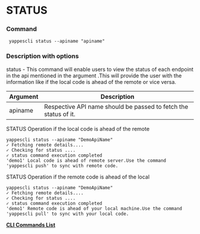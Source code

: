 STATUS
======

### Command

     yappescli status --apiname "apiname"

### Description with options

status - This command will enable users to view the status of each
endpoint in the api mentioned in the argument .This will provide the
user with the information like if the local code is ahead of the remote
or vice versa.

| Argument | Description                                                     |
|----------|-----------------------------------------------------------------|
| apiname  | Respective API name should be passed to fetch the status of it. |

STATUS Operation if the local code is ahead of the remote

              
    yappescli status --apiname "DemoApiName"
    ✓ Fetching remote details....
    ✓ Checking for status ....
    ✓ status command execution completed 
    'demo1' Local code is ahead of remote server.Use the command 'yappescli push' to sync with remote code.
              
            

STATUS Operation if the remote code is ahead of the local

              
    yappescli status --apiname "DemoApiName"
    ✓ Fetching remote details....
    ✓ Checking for status ....
    ✓ status command execution completed 
    'demo1' Remote code is ahead of your local machine.Use the command 'yappescli pull' to sync with your local code.
              
            

**[CLI Commands List](cli_tool_commands.md)**
